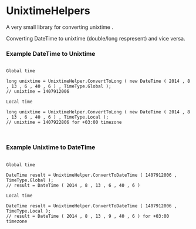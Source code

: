 # UnixtimeHelpers


A very small library for converting unixtime
.

Converting DateTime to unixtime (double/long respresent) and vice versa.

### Example DateTime to Unixtime

```

Global time

long unixtime = UnixtimeHelper.ConvertToLong ( new DateTime ( 2014 , 8 , 13 , 6 , 40 , 6 ) , TimeType.Global );
// unixtime = 1407912006

Local time

long unixtime = UnixtimeHelper.ConvertToLong ( new DateTime ( 2014 , 8 , 13 , 6 , 40 , 6 ) , TimeType.Local );
// unixtime = 1407922806 for +03:00 timezone



```

### Example Unixtime to DateTime

```

Global time

DateTime result = UnixtimeHelper.ConvertToDateTime ( 1407912006 , TimeType.Global );
// result = DateTime ( 2014 , 8 , 13 , 6 , 40 , 6 )

Local time

DateTime result = UnixtimeHelper.ConvertToDateTime ( 1407912006 , TimeType.Local );
// result = DateTime ( 2014 , 8 , 13 , 9 , 40 , 6 ) for +03:00 timezone


```